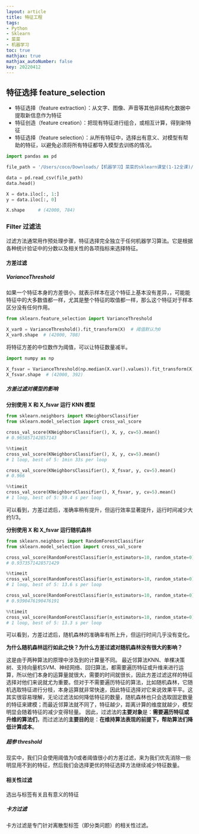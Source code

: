 ```yaml
---
layout: article
title: 特征工程
tags: 
- Python
- Sklearn
- 菜菜
- 机器学习
toc: true
mathjax: true
mathjax_autoNumber: false
key: 20220412
---
```


## 特征选择 feature_selection

- 特征选择（feature extraction）：从文字、图像、声音等其他非结构化数据中提取新信息作为特征
- 特征创造（feature creation）：把现有特征进行组合，或相互计算，得到新特征
- 特征选择（feature selection）：从所有特征中，选择出有意义、对模型有帮助的特征，以避免必须将所有特征都导入模型去训练的情况。

```python
import pandas as pd

file_path = '/Users/coco/Downloads/【机器学习】菜菜的sklearn课堂(1-12全课)/03数据预处理和特征工程/digit recognizor.csv')

data = pd.read_csv(file_path)
data.head()

X = data.iloc[:, 1:]
y = data.iloc[:, 0]

X.shape		# (42000, 784)
```

### Filter 过滤法

过滤方法通常用作预处理步骤，特征选择完全独立于任何机器学习算法。它是根据各种统计验证中的分数以及相关性的各项指标来选择特征。

#### 方差过滤

##### VarianceThreshold

如果一个特征本身的方差很小，就表示样本在这个特征上基本没有差异，，可能能特征中的大多数值都一样，尤其是整个特征的取值都一样，那么这个特征对于样本区分没有任何作用。

```python
from sklearn.feature_selection import VarianceThreshold

X_var0 = VarianceThreshold().fit_transform(X)  # 阈值默认为0
X_var0.shape  # (42000, 708)
```

将特征方差的中位数作为阈值，可以让特征数量减半。

```python
import numpy as np

X_fsvar = VarianceThreshold(np.median(X.var().values)).fit_transform(X)
X_fsvar.shape  # (42000, 392)
```

##### 方差过滤对模型的影响

**分别使用 X 和 X_fsvar 运行 KNN 模型**

```python
from sklearn.neighbors import KNeighborsClassifier
from sklearn.model_selection import cross_val_score

cross_val_score(KNeighborsClassifier(), X, y, cv=5).mean()	
# 0.965857142857143

%%timeit
cross_val_score(KNeighborsClassifier(), X, y, cv=5).mean()
# 1 loop, best of 5: 1min 33s per loop
```

```python
cross_val_score(KNeighborsClassifier(), X_fsvar, y, cv=5).mean()
# 0.966

%%timeit
cross_val_score(KNeighborsClassifier(), X_fsvar, y, cv=5).mean()
# 1 loop, best of 5: 59.4 s per loop
```

可以看到，方差过滤后，准确率稍有提升，但运行效率显著提升，运行时间减少大约1/3。

**分别使用 X 和 X_fsvar 运行随机森林**

```python
from sklearn.neighbors import RandomForestClassifier
from sklearn.model_selection import cross_val_score

cross_val_score(RandomForestClassifier(n_estimators=10, random_state=0), X, y, cv=5).mean()
# 0.9373571428571429

%%timeit
cross_val_score(RandomForestClassifier(n_estimators=10, random_state=0), X, y, cv=5).mean()
# 1 loop, best of 5: 13.6 s per loop
```

```python
cross_val_score(RandomForestClassifier(n_estimators=10, random_state=0), X_fsvar, y, cv=5).mean()
# 0.9390476190476191

%%timeit
cross_val_score(RandomForestClassifier(n_estimators=10, random_state=0), X_fsvar, y, cv=5).mean()
# 1 loop, best of 5: 13.3 s per loop
```

可以看到，方差过滤后，随机森林的准确率有所上升，但运行时间几乎没有变化。

**为什么随机森林运行如此之快？为什么方差过滤对随机森林没有很大的影响？**

这是由于两种算法的原理中涉及到的计算量不同。
最近邻算法KNN、单棵决策树、支持向量机SVM、神经网络、回归算法，都需要遍历特征或升维来进行运算，所以他们本身的运算量就很大，需要的时间就很长，因此方差过滤这样的特征选择对他们来说就尤为重要。但对于不需要遍历特征的算法，比如随机森林，它随机选取特征进行分枝，本身运算就非常快速，因此特征选择对它来说效果平平。这其实很容易理解，无论过滤法如何降低特征的数量，随机森林也只会选取固定数量的特征来建模；而最近邻算法就不同了，特征越少，距离计算的维度就越少，模型明显会随着特征的减少变得轻量。
因此，过滤法的**主要对象**是：**需要遍历特征或升维的算法们**，而过滤法的**主要目的**是：**在维持算法表现的前提下，帮助算法们降低计算成本**。

##### 超参 threshold

现实中，我们只会使用阈值为0或者阈值很小的方差过滤，来为我们优先消除一些明显用不到的特征，然后我们会选择更优的特征选择方法继续减少特征数量。

#### 相关性过滤

选出与标签有关且有意义的特征

##### 卡方过滤

卡方过滤是专门针对离散型标签（即分类问题）的相关性过滤。